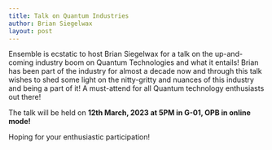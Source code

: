 ```yaml
---
title: Talk on Quantum Industries
author: Brian Siegelwax
layout: post
---
```


<!--more-->

Ensemble is ecstatic to host Brian Siegelwax for a talk on the up-and-coming industry boom on Quantum Technologies and what it entails! Brian has been part of the industry for almost a decade now and through this talk wishes to shed some light on the nitty-gritty and nuances of this industry and being a part of it! A must-attend for all Quantum technology enthusiasts out there!
 
The talk will be held on **12th March, 2023 at 5PM in G-01, OPB in online mode!**
 
Hoping for your enthusiastic participation!
